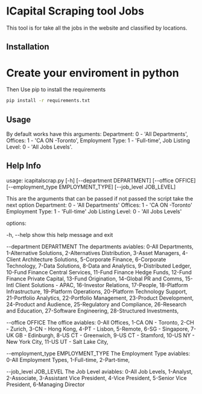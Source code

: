 # ICapital Scraping tool Jobs
This tool is for take all the jobs in the website and classified by locations.

## Installation
# Create your enviroment in python
Then
Use pip to install the requirements

```bash
pip install -r requirements.txt
```


## Usage
By default works have this arguments: Department: 0 - 'All Departments', Offices: 1 - 'CA ON -Toronto', Employment Type: 1 - 'Full-time', Job Listing Level: 0 - 'All Jobs Levels'.


## Help Info
usage: icapitalscrap.py [-h] [--department DEPARTMENT] [--office OFFICE] [--employment_type EMPLOYMENT_TYPE] [--job_level JOB_LEVEL]

This are the arguments that can be passed if not passed the script take the next option Department: 0 - 'All Departments' Offices: 1 - 'CA ON -Toronto' Employment Type: 1 - 'Full-time' Job Listing Level: 0 - 'All Jobs Levels'


options:

  -h, --help            show this help message and exit

  --department DEPARTMENT
                        The departments aviables: 0-All Departments, 1-Alternative Solutions, 2-Alternatives Distribution, 3-Asset Managers,
                        4-Client Architecture Solutions, 5-Corporate Finance, 6-Corporate Technology, 7-Data Solutions, 8-Data and Analytics,
                        9-Distributed Ledger, 10-Fund Finance Central Services, 11-Fund Finance Hedge Funds, 12-Fund Finance Private Capital,
                        13-Fund Origination, 14-Global PR and Comms, 15-Intl Client Solutions - APAC, 16-Investor Relations, 17-People,
                        18-Platform Infrastructure, 19-Platform Operations, 20-Platform Technology Support, 21-Portfolio Analytics,
                        22-Portfolio Management, 23-Product Development, 24-Product and Audience, 25-Regulatory and Compliance, 26-Research and
                        Education, 27-Software Engineering, 28-Structured Investments,

  --office OFFICE       The office aviables: 0-All Offices, 1-CA ON - Toronto, 2-CH - Zurich, 3-CN - Hong Kong, 4-PT - Lisbon, 5-Remote, 6-SG -
                        Singapore, 7-UK GB - Edinburgh, 8-US CT - Greenwich, 9-US CT - Stamford, 10-US NY - New York City, 11-US UT - Salt Lake
                        City,

  --employment_type EMPLOYMENT_TYPE
                        The Employment Type aviables: 0-All Employment Types, 1-Full-time, 2-Part-time,

  --job_level JOB_LEVEL
                        The Job Level aviables: 0-All Job Levels, 1-Analyst, 2-Associate, 3-Assistant Vice President, 4-Vice President,
                        5-Senior Vice President, 6-Managing Director

                        
